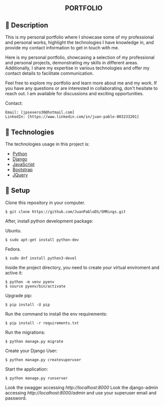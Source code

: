 
<h2 align="center">PORTFOLIO</h2>

## :scroll: Description

This is my personal portfolio where I showcase some of my professional and personal works, highlight the technologies I have knowledge in, and provide my contact information to get in touch with me.

Here is my personal portfolio, showcasing a selection of my professional and personal projects, demonstrating my skills in different areas. Additionally, I share my expertise in various technologies and offer my contact details to facilitate communication.

Feel free to explore my portfolio and learn more about me and my work. If you have any questions or are interested in collaborating, don't hesitate to reach out. I am available for discussions and exciting opportunities.

Contact:

    Email: [jpsevero30@hotmail.com]
    LinkedIn: [https://www.linkedin.com/in/juan-pablo-003233201]

## :rocket: Technologies

The technologies usage in this project is:
- [Python](https://www.python.org/)
- [Django](https://www.djangoproject.com/)
- [JavaScript](https://www.javascript.com/)
- [Bootstrap](https://getbootstrap.com/)
- [JQuery](https://jquery.com/)


##  :wrench: Setup
Clone this repository in your computer.
```
$ git clone https://github.com/JuanPabloDS/SMRings.git
```
After, install python development package:

Ubuntu.
```shell
$ sudo apt-get install python-dev
```

Fedora.
```shell
$ sudo dnf install python3-devel
```

Inside the project directory, you need to create your virtual enviroment and active it:
```shell
$ python -m venv pyenv
$ source pyenv/bin/activate
```

Upgrade pip:
```shell
$ pip install -U pip
```

Run the command to install the env requirements:
```shell
$ pip install -r requirements.txt
```

Run the migrations:
```shell
$ python manage.py migrate
```

Create your Django User:
```shell
$ python manage.py createsuperuser
```

Start the application:
```shell
$ python manage.py runserver
```

Look the swagger accessing *http://localhost:8000*
Look the django-admin accessing *http://localhost:8000/admin* and use your superuser email and password.
